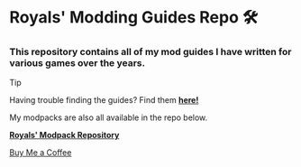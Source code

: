 # Royals' Modding Guides Repo :hammer_and_wrench:

### This repository contains all of my mod guides I have written for various games over the years.

> [!TIP]
> Having trouble finding the guides? Find them **[here!](Guides/)**

My modpacks are also all available in the repo below.

**[Royals' Modpack Repository](https://github.com/FrvrRoyals/Modpacks)**

[Buy Me a Coffee](https://buymeacoffee.com/frvrroyals)

